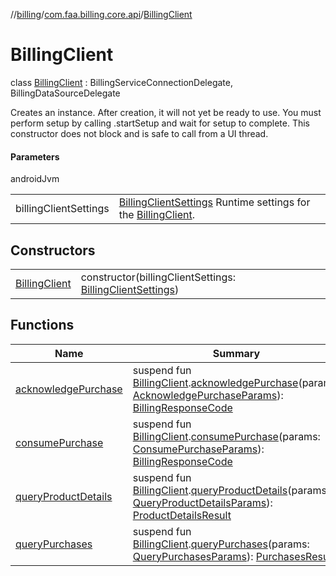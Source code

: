 //[billing](../../../index.md)/[com.faa.billing.core.api](../index.md)/[BillingClient](index.md)

# BillingClient

class [BillingClient](index.md) : BillingServiceConnectionDelegate, BillingDataSourceDelegate

Creates an instance. After creation, it will not yet be ready to use. You must perform setup by calling .startSetup and wait for setup to complete. This constructor does not block and is safe to call from a UI thread.

#### Parameters

androidJvm

| | |
|---|---|
| billingClientSettings | [BillingClientSettings](../../com.faa.billing.core.settings/-billing-client-settings/index.md) Runtime settings for the [BillingClient](index.md). |

## Constructors

| | |
|---|---|
| [BillingClient](-billing-client.md) | constructor(billingClientSettings: [BillingClientSettings](../../com.faa.billing.core.settings/-billing-client-settings/index.md)) |

## Functions

| Name | Summary |
|---|---|
| [acknowledgePurchase](../acknowledge-purchase.md) | suspend fun [BillingClient](index.md).[acknowledgePurchase](../acknowledge-purchase.md)(params: [AcknowledgePurchaseParams](../-acknowledge-purchase-params/index.md)): [BillingResponseCode](../-billing-response-code/index.md) |
| [consumePurchase](../consume-purchase.md) | suspend fun [BillingClient](index.md).[consumePurchase](../consume-purchase.md)(params: [ConsumePurchaseParams](../-consume-purchase-params/index.md)): [BillingResponseCode](../-billing-response-code/index.md) |
| [queryProductDetails](../query-product-details.md) | suspend fun [BillingClient](index.md).[queryProductDetails](../query-product-details.md)(params: [QueryProductDetailsParams](../-query-product-details-params/index.md)): [ProductDetailsResult](../-product-details-result/index.md) |
| [queryPurchases](../query-purchases.md) | suspend fun [BillingClient](index.md).[queryPurchases](../query-purchases.md)(params: [QueryPurchasesParams](../../com.faa.billing.core.api.data.purchase.query/-query-purchases-params/index.md)): [PurchasesResult](../../com.faa.billing.core.api.data.purchase/-purchases-result/index.md) |
